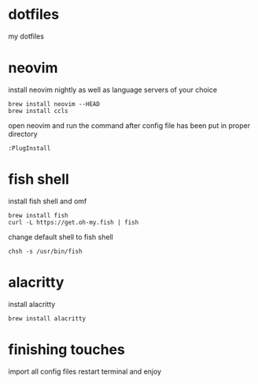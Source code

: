 # dotfiles
my dotfiles

# neovim
install neovim nightly as well as language servers of your choice
```
brew install neovim --HEAD
brew install ccls
```
open neovim and run the command after config file has been put in proper directory
```
:PlugInstall
```
# fish shell
install fish shell and omf
```
brew install fish
curl -L https://get.oh-my.fish | fish
```
change default shell to fish shell
```
chsh -s /usr/bin/fish
```
# alacritty
install alacritty
```
brew install alacritty
```

# finishing touches
import all config files
restart terminal and enjoy
